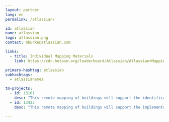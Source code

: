 ```yaml
---
layout: partner
lang: en
permalink: /atlassian/

id: atlassian
name: atlassian
logo: atlassian.png
contact: mburke@atlassian.com

links:
  - title: Individual Mapping Materials
    link: https://cdn.hotosm.org/leaderboard/Atlassian/Atlassian+Mapping+how+to+guide.pdf

primary-hashtag: atlassian
subhashtags:
  - atlassianemea

tm-projects:
  - id: 13161
    desc: "This remote mapping of buildings will support the identification and characterization of settlements, as well as the implementation of planned activities and largely the generation of data for humanitarian activities."
  - id: 13433
    desc: "This remote mapping of buildings will support the implementation of post census activities, such as data visualization, preparation of the Census Atlases, as well as dynamic web maps for data dissemination."

---
```

